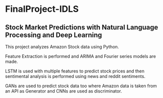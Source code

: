 # FinalProject-IDLS

## Stock Market Predictions with Natural Language Processing and Deep Learning

This project analyzes Amazon Stock data using Python. 

Feature Extraction is performed and ARIMA and Fourier series models are made. 

LSTM is used with multiple features to predict stock prices and then sentimental analysis is performed using news and reddit sentiments. 

GANs are used to predict stock data too where Amazon data is taken from an API as Generator and CNNs are used as discriminator.

